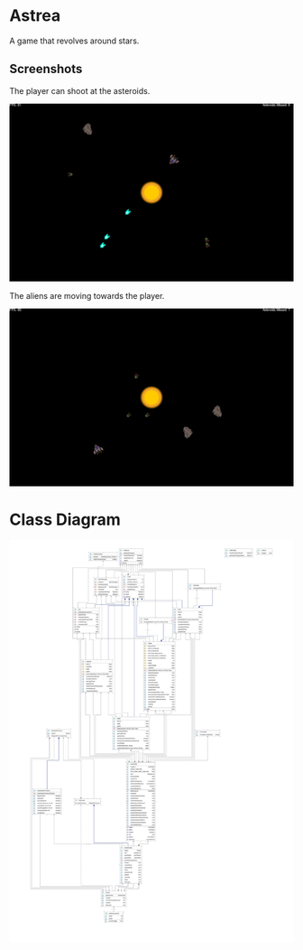 # Astrea

A game that revolves around stars.

## Screenshots

The player can shoot at the asteroids.

![Screenshot 1](https://github.com/daniel-stoneuk/astrea/blob/master/images/ss1.png?raw=true)

The aliens are moving towards the player.

![Screenshot 2](https://github.com/daniel-stoneuk/astrea/blob/master/images/ss2.png?raw=true)

# Class Diagram 

![Class Diagram](https://github.com/daniel-stoneuk/astrea/blob/master/images/classdiagram.jpg?raw=true)